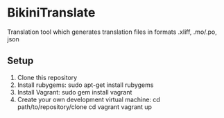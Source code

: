 # BikiniTranslate

Translation tool which generates translation files in formats .xliff, .mo/.po, json

## Setup

1. Clone this repository
2. Install rubygems:
   sudo apt-get install rubygems
3. Install Vagrant:
   sudo gem install vagrant
4. Create your own development virtual machine:
   cd path/to/repository/clone
   cd vagrant
   vagrant up
